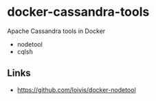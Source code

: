 # docker-cassandra-tools

Apache Cassandra tools in Docker

- nodetool
- cqlsh

## Links

- https://github.com/loivis/docker-nodetool
